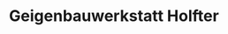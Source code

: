 ---
title: "Geigenbauwerkstatt Holfter"
url: /stolberg-rhld/geigenbauwerkstatt-holfter/
shop: Instrumente
---
